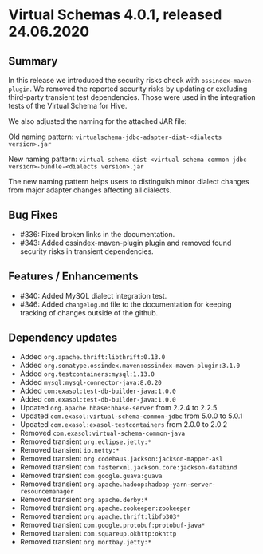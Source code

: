 # Virtual Schemas 4.0.1, released 24.06.2020

## Summary 

In this release we introduced the security risks check with `ossindex-maven-plugin`. We removed the reported security risks by updating or excluding third-party transient test dependencies. Those were used in the integration tests of the Virtual Schema for Hive.

We also adjusted the naming for the attached JAR file:

Old naming pattern: `virtualschema-jdbc-adapter-dist-<dialects version>.jar`

New naming pattern: `virtual-schema-dist-<virtual schema common jdbc version>-bundle-<dialects version>.jar`

The new naming pattern helps users to distinguish minor dialect changes from major adapter changes affecting all dialects.

## Bug Fixes
 
* #336: Fixed broken links in the documentation.
* #343: Added ossindex-maven-plugin plugin and removed found security risks in transient dependencies.

## Features / Enhancements
 
* #340: Added MySQL dialect integration test.
* #346: Added `changelog.md` file to the documentation for keeping tracking of changes outside of the github.
 
## Dependency updates
 
* Added `org.apache.thrift:libthrift:0.13.0`
* Added `org.sonatype.ossindex.maven:ossindex-maven-plugin:3.1.0`
* Added `org.testcontainers:mysql:1.13.0`
* Added `mysql:mysql-connector-java:8.0.20`
* Added  `com:exasol:test-db-builder-java:1.0.0`
* Added `com.exasol:test-db-builder-java:1.0.0`
* Updated `org.apache.hbase:hbase-server` from 2.2.4 to 2.2.5
* Updated `com.exasol:virtual-schema-common-jdbc` from 5.0.0 to 5.0.1
* Updated `com.exasol:exasol-testcontainers` from 2.0.0 to 2.0.2
* Removed `com.exasol:virtual-schema-common-java`
* Removed transient `org.eclipse.jetty:*`
* Removed transient `io.netty:*`
* Removed transient `org.codehaus.jackson:jackson-mapper-asl`
* Removed transient `com.fasterxml.jackson.core:jackson-databind`
* Removed transient `com.google.guava:guava`
* Removed transient `org.apache.hadoop:hadoop-yarn-server-resourcemanager`
* Removed transient `org.apache.derby:*`
* Removed transient `org.apache.zookeeper:zookeeper`
* Removed transient `org.apache.thrift:libfb303*`
* Removed transient `com.google.protobuf:protobuf-java*`
* Removed transient `com.squareup.okhttp:okhttp`
* Removed transient `org.mortbay.jetty:*`
